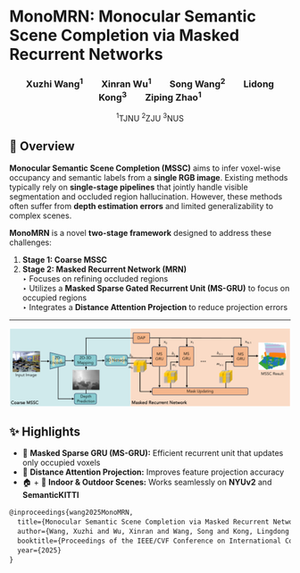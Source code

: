 # MonoMRN: Monocular Semantic Scene Completion via Masked Recurrent Networks

<h3 align="center">
Xuzhi Wang<sup>1</sup>  Xinran Wu<sup>1</sup>  Song Wang<sup>2</sup>  Lidong Kong<sup>3</sup>  Ziping Zhao<sup>1</sup>
</h3>

<p align="center">
<sup>1</sup>TJNU
<sup>2</sup>ZJU
<sup>3</sup>NUS
</p>


## 🧠 Overview

**Monocular Semantic Scene Completion (MSSC)** aims to infer voxel-wise occupancy and semantic labels from a **single RGB image**. Existing methods typically rely on **single-stage pipelines** that jointly handle visible segmentation and occluded region hallucination. However, these methods often suffer from **depth estimation errors** and limited generalizability to complex scenes.

**MonoMRN** is a novel **two-stage framework** designed to address these challenges:

1. **Stage 1: Coarse MSSC**
2. **Stage 2: Masked Recurrent Network (MRN)**  
   ‣ Focuses on refining occluded regions  
   ‣ Utilizes a **Masked Sparse Gated Recurrent Unit (MS-GRU)** to focus on occupied regions  
   ‣ Integrates a **Distance Attention Projection** to reduce projection errors

---
<p align="center">
  <img src="./figs/framework_recurrent.pdf" alt="MonoMRN Framework" width="600"/>
</p>



## ✨ Highlights

- 🔁 **Masked Sparse GRU (MS-GRU):** Efficient recurrent unit that updates only occupied voxels
- 🎯 **Distance Attention Projection:** Improves feature projection accuracy
- 🏠 + 🚗 **Indoor & Outdoor Scenes:** Works seamlessly on **NYUv2** and **SemanticKITTI**



```markdown
@inproceedings{wang2025MonoMRN,
  title={Monocular Semantic Scene Completion via Masked Recurrent Networks},
  author={Wang, Xuzhi and Wu, Xinran and Wang, Song and Kong, Lingdong and Zhao, Ziping},
  booktitle={Proceedings of the IEEE/CVF Conference on International Conference on Computer Vision (ICCV)},
  year={2025}
}
